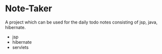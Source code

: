 # Note-Taker
A project which can be used for the daily todo notes consisting of jsp, java, hibernate.
* jsp
* hibernate
* servlets
